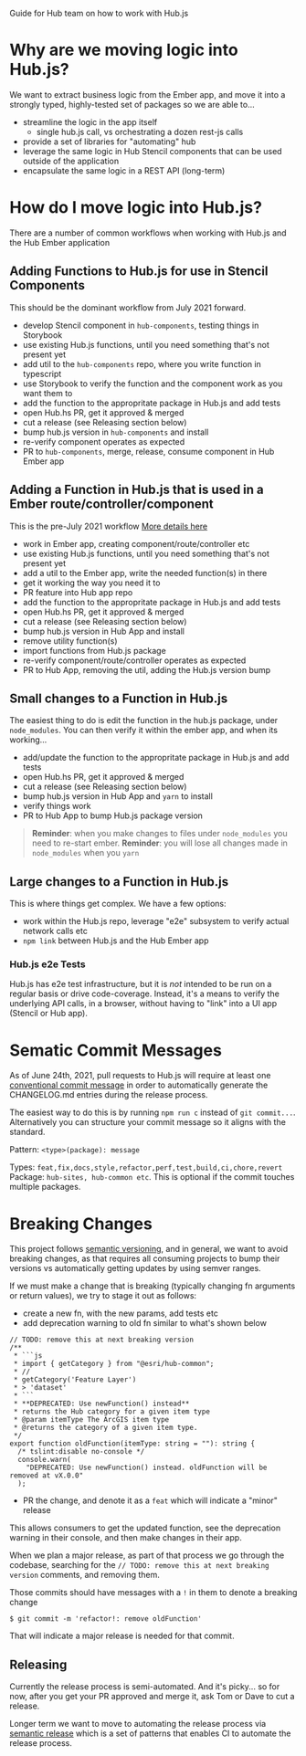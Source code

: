 Guide for Hub team on how to work with Hub.js

# Why are we moving logic into Hub.js?

We want to extract business logic from the Ember app, and move it into a strongly typed, highly-tested set of packages so we are able to...

- streamline the logic in the app itself
  - single hub.js call, vs orchestrating a dozen rest-js calls
- provide a set of libraries for "automating" hub
- leverage the same logic in Hub Stencil components that can be used outside of the application
- encapsulate the same logic in a REST API (long-term)

# How do I move logic into Hub.js?

There are a number of common workflows when working with Hub.js and the Hub Ember application

## Adding Functions to Hub.js for use in Stencil Components

This should be the dominant workflow from July 2021 forward.

- develop Stencil component in `hub-components`, testing things in Storybook
- use existing Hub.js functions, until you need something that's not present yet
- add util to the `hub-components` repo, where you write function in typescript
- use Storybook to verify the function and the component work as you want them to
- add the function to the appropritate package in Hub.js and add tests
- open Hub.hs PR, get it approved & merged
- cut a release (see Releasing section below)
- bump hub.js version in `hub-components` and install
- re-verify component operates as expected
- PR to `hub-components`, merge, release, consume component in Hub Ember app

## Adding a Function in Hub.js that is used in a Ember route/controller/component

This is the pre-July 2021 workflow [More details here](https://github.com/ArcGIS/opendata-ui/blob/master/docs/migrate-to-hub-js.md)

- work in Ember app, creating component/route/controller etc
- use existing Hub.js functions, until you need something that's not present yet
- add a util to the Ember app, write the needed function(s) in there
- get it working the way you need it to
- PR feature into Hub app repo
- add the function to the appropritate package in Hub.js and add tests
- open Hub.hs PR, get it approved & merged
- cut a release (see Releasing section below)
- bump hub.js version in Hub App and install
- remove utility function(s)
- import functions from Hub.js package
- re-verify component/route/controller operates as expected
- PR to Hub App, removing the util, adding the Hub.js version bump

## Small changes to a Function in Hub.js

The easiest thing to do is edit the function in the hub.js package, under `node_modules`. You can then verify it within the ember app, and when its working...

- add/update the function to the appropritate package in Hub.js and add tests
- open Hub.hs PR, get it approved & merged
- cut a release (see Releasing section below)
- bump hub.js version in Hub App and `yarn` to install
- verify things work
- PR to Hub App to bump Hub.js package version

> **Reminder**: when you make changes to files under `node_modules` you need to re-start ember.
> **Reminder**: you will lose all changes made in `node_modules` when you `yarn`

## Large changes to a Function in Hub.js

This is where things get complex. We have a few options:

- work within the Hub.js repo, leverage "e2e" subsystem to verify actual network calls etc
- `npm link` between Hub.js and the Hub Ember app

### Hub.js e2e Tests

Hub.js has e2e test infrastructure, but it is _not_ intended to be run on a regular basis or drive code-coverage. Instead, it's a means to verify the underlying API calls, in a browser, without having to "link" into a UI app (Stencil or Hub app).

# Sematic Commit Messages

As of June 24th, 2021, pull requests to Hub.js will require at least one [conventional commit message](https://www.conventionalcommits.org/en/v1.0.0/#summary) in order to automatically generate the CHANGELOG.md entries during the release process.

The easiest way to do this is by running `npm run c` instead of `git commit...`. Alternatively you can structure your commit message so it aligns with the standard.

Pattern: `<type>(package): message`

Types: `feat,fix,docs,style,refactor,perf,test,build,ci,chore,revert`
Package: `hub-sites, hub-common etc`. This is optional if the commit touches multiple packages.

# Breaking Changes

This project follows [semantic versioning](https://semver.org/), and in general, we want to avoid breaking changes, as that requires all consuming projects to bump their versions vs automatically getting updates by using semver ranges.

If we must make a change that is breaking (typically changing fn arguments or return values), we try to stage it out as follows:

- create a new fn, with the new params, add tests etc
- add deprecation warning to old fn similar to what's shown below

````
// TODO: remove this at next breaking version
/**
 * ```js
 * import { getCategory } from "@esri/hub-common";
 * //
 * getCategory('Feature Layer')
 * > 'dataset'
 * ```
 * **DEPRECATED: Use newFunction() instead**
 * returns the Hub category for a given item type
 * @param itemType The ArcGIS item type
 * @returns the category of a given item type.
 */
export function oldFunction(itemType: string = ""): string {
  /* tslint:disable no-console */
  console.warn(
    "DEPRECATED: Use newFunction() instead. oldFunction will be removed at vX.0.0"
  );
````

- PR the change, and denote it as a `feat` which will indicate a "minor" release

This allows consumers to get the updated function, see the deprecation warning in their console, and then make changes in their app.

When we plan a major release, as part of that process we go through the codebase, searching for the `// TODO: remove this at next breaking version` comments, and removing them.

Those commits should have messages with a `!` in them to denote a breaking change

```
$ git commit -m 'refactor!: remove oldFunction'
```

That will indicate a major release is needed for that commit.

## Releasing

Currently the release process is semi-automated. And it's picky... so for now, after you get your PR approved and merge it, ask Tom or Dave to cut a release.

Longer term we want to move to automating the release process via [semantic release](https://semantic-release.gitbook.io/semantic-release/) which is a set of patterns that enables CI to automate the release process.
